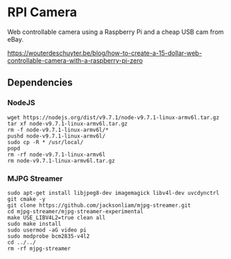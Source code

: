 # RPI Camera

Web controllable camera using a Raspberry Pi and a cheap USB cam from eBay.

https://wouterdeschuyter.be/blog/how-to-create-a-15-dollar-web-controllable-camera-with-a-raspberry-pi-zero

## Dependencies

### NodeJS

```shell
wget https://nodejs.org/dist/v9.7.1/node-v9.7.1-linux-armv6l.tar.gz
tar xf node-v9.7.1-linux-armv6l.tar.gz
rm -f node-v9.7.1-linux-armv6l/*
pushd node-v9.7.1-linux-armv6l/
sudo cp -R * /usr/local/
popd
rm -rf node-v9.7.1-linux-armv6l
rm node-v9.7.1-linux-armv6l.tar.gz
```

### MJPG Streamer

```shell
sudo apt-get install libjpeg8-dev imagemagick libv4l-dev uvcdynctrl git cmake -y
git clone https://github.com/jacksonliam/mjpg-streamer.git
cd mjpg-streamer/mjpg-streamer-experimental
make USE_LIBV4L2=true clean all
sudo make install
sudo usermod -aG video pi
sudo modprobe bcm2835-v4l2
cd ../../
rm -rf mjpg-streamer
```

